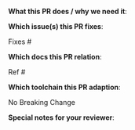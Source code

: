<!--  Thanks for sending a pull request! -->
<!--  Have I run `make ci`? -->

**What this PR does / why we need it**:


**Which issue(s) this PR fixes**:
<!--
*Automatically closes linked issue when PR is merged.
Usage: `Fixes #<issue number>`, or `Fixes (paste link of issue)`.
-->
Fixes #


**Which docs this PR relation**:

Ref #


**Which toolchain this PR adaption**:

No Breaking Change


**Special notes for your reviewer**:

